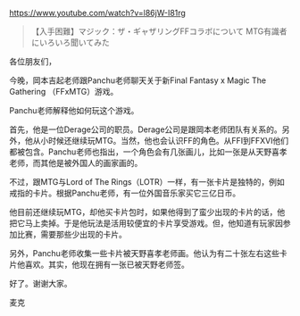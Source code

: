 https://www.youtube.com/watch?v=l86jW-I81rg

> 【入手困難】マジック：ザ・ギャザリングFFコラボについて MTG有識者にいろいろ聞いてみた

各位朋友们，

今晚，岡本吉起老师跟Panchu老师聊天关于新Final Fantasy x Magic The Gathering （FFxMTG）游戏。

Panchu老师解释他如何玩这个游戏。

首先，他是一位Derage公司的职员。Derage公司是跟岡本老师团队有关系的。另外，他从小时候还继续玩MTG。当然，他也会认识FF的角色。从FFI到FFXVI他们都被包含。Panchu老师也指出，一个角色会有几张画儿，比如一张是从天野喜孝老师，而其他是被外国人的画家画的。

不过，跟MTG与Lord of The Rings（LOTR）一样，有一张卡片是独特的，例如戒指的卡片。根据Panchu老师，有一位外国音乐家买它三亿日币。

他目前还继续玩MTG，却他买卡片包时，如果他得到了蛮少出现的卡片的话，他把它马上卖掉。于是他玩法是活用较便宜的卡片享受游戏。但，他知道有玩家因参加比赛，需要那些少出现的卡片。

另外，Panchu老师收集一些卡片被天野喜孝老师画。他认为有二十张左右这些卡片他喜欢。其实，他现在拥有一张已被天野老师签。

好了。谢谢大家。

麦克
